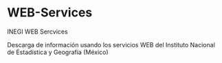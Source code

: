 # WEB-Services
INEGI WEB Sercvices

Descarga de información usando los servicios WEB del Instituto Nacional de Estadística y Geografía (México)
